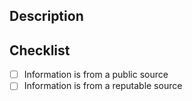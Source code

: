 <!--- Provide a general summary of your changes in the Title above -->

## Description
<!--- Describe your changes in detail -->

## Checklist
- [ ] Information is from a public source
- [ ] Information is from a reputable source
